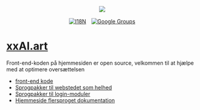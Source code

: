 <p align="center"><a href="https://wac.tax"><img src="https://cdn.jsdelivr.net/gh/wactax/img/logo.svg"/></a></p><p align="center"><a href="https://github.com/wactax/wac.tax/blob/main/doc/README.md#readme"><img alt="I18N" src="https://cdn.jsdelivr.net/gh/wactax/img/t.svg"/></a>　<a href="https://groups.google.com/u/2/g/wactax"><img alt="Google Groups" src="https://cdn.jsdelivr.net/gh/wactax/img/g-groups.svg"/></a></p>

# [xxAI.art](https://xxAI.art)

Front-end-koden på hjemmesiden er open source, velkommen til at hjælpe med at optimere oversættelsen

* [front-end kode](https://github.com/xxai-art/web)
* [Sprogpakker til webstedet som helhed](https://github.com/xxai-art/web/tree/main/i18n)
* [Sprogpakker til login-moduler](https://github.com/wacpkg/user/tree/main/ui.i18n)
* [Hjemmeside flersproget dokumentation](https://github.com/xxai-doc)
